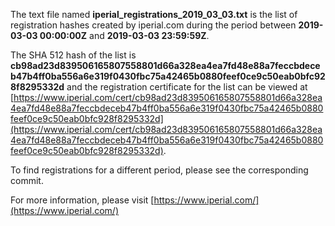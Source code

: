 The text file named **iperial_registrations_2019_03_03.txt** is the list of registration hashes created by iperial.com during the period between **2019-03-03 00:00:00Z** and **2019-03-03 23:59:59Z**.

The SHA 512 hash of the list is **cb98ad23d839506165807558801d66a328ea4ea7fd48e88a7feccbdeceb47b4ff0ba556a6e319f0430fbc75a42465b0880feef0ce9c50eab0bfc928f8295332d** and the registration certificate for the list can be viewed at [https://www.iperial.com/cert/cb98ad23d839506165807558801d66a328ea4ea7fd48e88a7feccbdeceb47b4ff0ba556a6e319f0430fbc75a42465b0880feef0ce9c50eab0bfc928f8295332d](https://www.iperial.com/cert/cb98ad23d839506165807558801d66a328ea4ea7fd48e88a7feccbdeceb47b4ff0ba556a6e319f0430fbc75a42465b0880feef0ce9c50eab0bfc928f8295332d).

To find registrations for a different period, please see the corresponding commit.

For more information, please visit [https://www.iperial.com/](https://www.iperial.com/)
